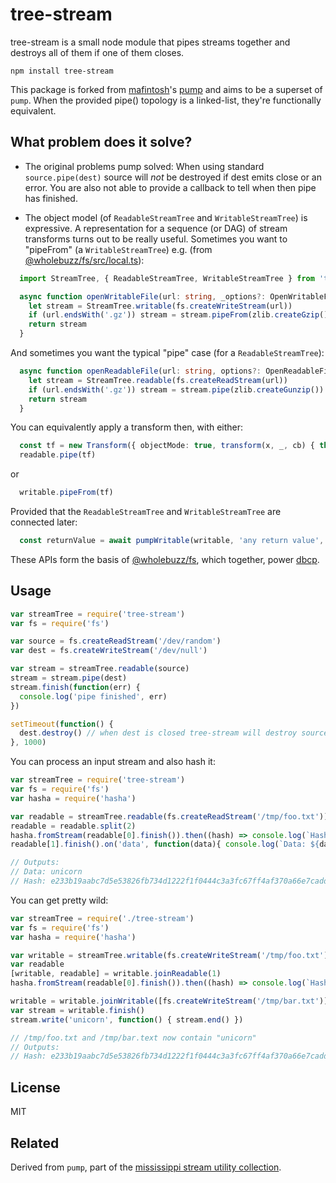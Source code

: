 # tree-stream

tree-stream is a small node module that pipes streams together and destroys all of them if one of them closes.

```
npm install tree-stream
```

This package is forked from [mafintosh](https://www.npmjs.com/~mafintosh)'s [pump](https://www.npmjs.com/package/pump) and aims to be a superset of `pump`. When the provided pipe() topology is a linked-list, they're functionally equivalent.

## What problem does it solve?

- The original problems pump solved: When using standard `source.pipe(dest)` source will _not_ be destroyed if dest emits close or an error.
You are also not able to provide a callback to tell when then pipe has finished.

- The object model (of `ReadableStreamTree` and `WritableStreamTree`) is expressive.
A representation for a sequence (or DAG) of stream transforms turns out to be really useful.
Sometimes you want to "pipeFrom" (a `WritableStreamTree`) e.g. (from [@wholebuzz/fs/src/local.ts](https://github.com/wholebuzz/fs/blob/master/src/local.ts)):

```typescript
  import StreamTree, { ReadableStreamTree, WritableStreamTree } from 'tree-stream'

  async function openWritableFile(url: string, _options?: OpenWritableFileOptions) {
    let stream = StreamTree.writable(fs.createWriteStream(url))
    if (url.endsWith('.gz')) stream = stream.pipeFrom(zlib.createGzip())
    return stream
  }
```

And sometimes you want the typical "pipe" case (for a `ReadableStreamTree`):

```typescript
  async function openReadableFile(url: string, options?: OpenReadableFileOptions) {
    let stream = StreamTree.readable(fs.createReadStream(url))
    if (url.endsWith('.gz')) stream = stream.pipe(zlib.createGunzip())
    return stream
  }
```

You can equivalently apply a transform then, with either:

```typescript
  const tf = new Transform({ objectMode: true, transform(x, _, cb) { this.push(x); cb(); } })
  readable.pipe(tf)
```

or

```typescript
  writable.pipeFrom(tf)
```

Provided that the `ReadableStreamTree` and `WritableStreamTree` are connected later:

```typescript
  const returnValue = await pumpWritable(writable, 'any return value', readable.finish())
```

These APIs form the basis of [@wholebuzz/fs](https://www.npmjs.com/package/@wholebuzz/fs),
which together, power [dbcp](https://www.npmjs.com/package/dbcp).

## Usage

``` js
var streamTree = require('tree-stream')
var fs = require('fs')

var source = fs.createReadStream('/dev/random')
var dest = fs.createWriteStream('/dev/null')

var stream = streamTree.readable(source)
stream = stream.pipe(dest)
stream.finish(function(err) {
  console.log('pipe finished', err)
})

setTimeout(function() {
  dest.destroy() // when dest is closed tree-stream will destroy source
}, 1000)
```

You can process an input stream and also hash it:

``` js
var streamTree = require('tree-stream')
var fs = require('fs')
var hasha = require('hasha')

var readable = streamTree.readable(fs.createReadStream('/tmp/foo.txt'))
readable = readable.split(2)
hasha.fromStream(readable[0].finish()).then((hash) => console.log(`Hash: ${hash}`))
readable[1].finish().on('data', function(data){ console.log(`Data: ${data}`) })

// Outputs:
// Data: unicorn
// Hash: e233b19aabc7d5e53826fb734d1222f1f0444c3a3fc67ff4af370a66e7cadd2cb24009f1bc86f0bed12ca5fcb226145ad10fc5f650f6ef0959f8aadc5a594b27
```

You can get pretty wild:

``` js
var streamTree = require('./tree-stream')
var fs = require('fs')
var hasha = require('hasha')

var writable = streamTree.writable(fs.createWriteStream('/tmp/foo.txt'))
var readable
[writable, readable] = writable.joinReadable(1)
hasha.fromStream(readable[0].finish()).then((hash) => console.log(`Hash: ${hash}`))

writable = writable.joinWritable([fs.createWriteStream('/tmp/bar.txt')])
var stream = writable.finish()
stream.write('unicorn', function() { stream.end() })

// /tmp/foo.txt and /tmp/bar.text now contain "unicorn"
// Outputs:
// Hash: e233b19aabc7d5e53826fb734d1222f1f0444c3a3fc67ff4af370a66e7cadd2cb24009f1bc86f0bed12ca5fcb226145ad10fc5f650f6ef0959f8aadc5a594b27
```

## License

MIT

## Related

Derived from `pump`, part of the [mississippi stream utility collection](https://github.com/maxogden/mississippi).
